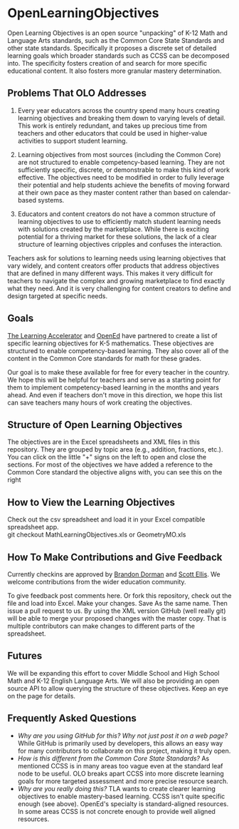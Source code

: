 # OpenLearningObjectives

Open Learning Objectives is an open source "unpacking" of K-12 Math and Language Arts standards, such as the Common Core State Standards and other state standards. Specifically it proposes a discrete set of detailed learning goals which broader standards such as CCSS can be decomposed into.   The specificity fosters creation of and search for more specific educational content. It also fosters more granular mastery determination. 

## Problems That OLO Addresses
1. Every year educators across the country spend many hours creating learning objectives and breaking them 
down to varying levels of detail. This work is entirely redundant, and takes up precious time from teachers 
and other educators that could be used in higher-value activities to support student learning.

2. Learning objectives from most sources (including the Common Core) are not structured to enable 
competency-based learning. They are not sufficiently specific, discrete, or demonstrable to make this kind of 
work effective. The objectives need to be modified in order to fully leverage their potential and help students 
achieve the benefits of moving forward at their own pace as they master content rather than based on 
calendar-based systems.

3. Educators and content creators do not have a common structure of learning objectives to use to efficiently 
match student learning needs with solutions created by the marketplace. While there is exciting potential for 
a thriving market for these solutions, the lack of a clear structure of learning objectives cripples and confuses 
the interaction. 

Teachers ask for solutions to learning needs using learning objectives that vary widely, and 
content creators offer products that address objectives that are defined in many different ways. This makes 
it very difficult for teachers to navigate the complex and growing marketplace to find exactly what they need. 
And it is very challenging for content creators to define and design targeted at specific needs.

## Goals

[The Learning Accelerator](http://www.learningaccelerator.org) and [OpenEd](http://opened.com) have partnered  to create a list of specific learning objectives for K-5 mathematics. These objectives are structured  to enable competency-based learning.  They also cover all of the content in the 
Common Core standards for math for these grades.

Our goal is to make these available for free for every teacher 
in the country. We hope this will be helpful for teachers and serve as a starting 
point for them to implement competency-based learning in the months and years ahead. 
And even if teachers don't move in this direction, we hope this list can save teachers 
many hours of work creating the objectives.

## Structure of Open Learning Objectives
The objectives are in the Excel spreadsheets and XML files in this repository. They are grouped by topic area 
(e.g., addition, fractions, etc.). You can click on the little "+" signs on the 
left to open and close the sections. For most of the objectives we have added a 
reference to the Common Core standard the objective aligns with, you can see this 
on the right

## How to View the Learning Objectives 
Check out the csv spreadsheet and load it in your Excel compatible spreadsheet app.  
  git checkout MathLearningObjectives.xls or GeometryMO.xls 

## How To Make Contributions and Give Feedback  

Currently checkins are approved by [Brandon Dorman](mailto:brandon@opened.com) and [Scott Ellis](scott.ellis@learningaccelerator.org).  We welcome contributions from the wider education community. 

To give feedback post comments here.  Or fork this repository, check out the file and load into Excel. Make your changes.  Save As the same name.  Then issue a pull request to us.  By using the XML version GitHub (well really git) will be able to merge your proposed changes with the master copy.  That is multiple contributors can make changes to different parts of the spreadsheet.

## Futures 
We will be expanding this effort to cover Middle School and High School Math and K-12 English Language Arts.  We will also be providing an open source API to allow querying the structure of these objectives.   Keep an eye on the page for details. 

## Frequently Asked Questions
* *Why are you using GitHub for this? Why not just post it on a web page?*
While GitHub is primarily used by developers, this allows an easy way for many contributors to collaborate on this project, making it truly open.
* *How is this different from the Common Core State Standards?*
As mentioned CCSS is in many areas too vague even at the standard leaf node to be useful.  OLO breaks apart CCSS into more discrete learning goals for more targeted assessment and more precise resource search. 
* *Why are you really doing this?*
TLA wants to create clearer learning objectives to enable mastery-based learning.  CCSS isn't quite specific enough (see above).  OpenEd's specialty is standard-aligned resources. In some areas CCSS is not concrete enough to provide well aligned resources.  
